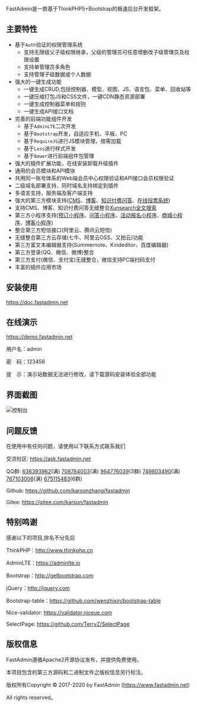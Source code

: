 FastAdmin是一款基于ThinkPHP5+Bootstrap的极速后台开发框架。









## 主要特性

* 基于`Auth`验证的权限管理系统
    * 支持无限级父子级权限继承，父级的管理员可任意增删改子级管理员及权限设置
    * 支持单管理员多角色
    * 支持管理子级数据或个人数据
* 强大的一键生成功能
    * 一键生成CRUD,包括控制器、模型、视图、JS、语言包、菜单、回收站等
    * 一键压缩打包JS和CSS文件，一键CDN静态资源部署
    * 一键生成控制器菜单和规则
    * 一键生成API接口文档
* 完善的前端功能组件开发
    * 基于`AdminLTE`二次开发
    * 基于`Bootstrap`开发，自适应手机、平板、PC
    * 基于`RequireJS`进行JS模块管理，按需加载
    * 基于`Less`进行样式开发
    * 基于`Bower`进行前端组件包管理
* 强大的插件扩展功能，在线安装卸载升级插件
* 通用的会员模块和API模块
* 共用同一账号体系的Web端会员中心权限验证和API接口会员权限验证
* 二级域名部署支持，同时域名支持绑定到插件
* 多语言支持，服务端及客户端支持
* 强大的第三方模块支持([CMS](https://www.fastadmin.net/store/cms.html)、[博客](https://www.fastadmin.net/store/blog.html)、[知识付费问答](https://www.fastadmin.net/store/ask.html)、[在线投票系统](https://www.fastadmin.net/store/vote.html))
* 支持CMS、博客、知识付费问答无缝整合[Xunsearch全文搜索](https://www.fastadmin.net/store/xunsearch.html)
* 第三方小程序支持([预订小程序](https://www.fastadmin.net/store/ball.html)、[问答小程序](https://www.fastadmin.net/store/questions.html)、[活动报名小程序](https://www.fastadmin.net/store/huodong.html)、[商城小程序](https://www.fastadmin.net/store/xshop.html)、[博客小程序](https://www.fastadmin.net/store/blog.html))
* 整合第三方短信接口(阿里云、腾讯云短信)
* 无缝整合第三方云存储(七牛、阿里云OSS、又拍云)功能
* 第三方富文本编辑器支持(Summernote、Kindeditor、百度编辑器)
* 第三方登录(QQ、微信、微博)整合
* 第三方支付(微信、支付宝)无缝整合，微信支持PC端扫码支付
* 丰富的插件应用市场

## 安装使用

https://doc.fastadmin.net

## 在线演示

https://demo.fastadmin.net

用户名：admin

密　码：123456

提　示：演示站数据无法进行修改，请下载源码安装体验全部功能

## 界面截图
![控制台](https://gitee.com/uploads/images/2017/0411/113717_e99ff3e7_10933.png "控制台")

## 问题反馈

在使用中有任何问题，请使用以下联系方式联系我们

交流社区: https://ask.fastadmin.net

QQ群: [636393962](https://jq.qq.com/?_wv=1027&k=487PNBb)(满) [708784003](https://jq.qq.com/?_wv=1027&k=5ObjtwM)(满) [964776039](https://jq.qq.com/?_wv=1027&k=59qjU2P)(3群) [749803490](https://jq.qq.com/?_wv=1027&k=5tczi88)(满) [767103006](https://jq.qq.com/?_wv=1027&k=5Z1U751)(满) [675115483](https://jq.qq.com/?_wv=1027&k=54I6mts)(6群)

Github: https://github.com/karsonzhang/fastadmin

Gitee: https://gitee.com/karson/fastadmin

## 特别鸣谢

感谢以下的项目,排名不分先后

ThinkPHP：http://www.thinkphp.cn

AdminLTE：https://adminlte.io

Bootstrap：http://getbootstrap.com

jQuery：http://jquery.com

Bootstrap-table：https://github.com/wenzhixin/bootstrap-table

Nice-validator: https://validator.niceue.com

SelectPage: https://github.com/TerryZ/SelectPage


## 版权信息

FastAdmin遵循Apache2开源协议发布，并提供免费使用。

本项目包含的第三方源码和二进制文件之版权信息另行标注。

版权所有Copyright © 2017-2020 by FastAdmin (https://www.fastadmin.net)

All rights reserved。
